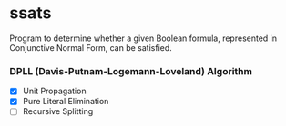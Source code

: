 # ssats

Program to determine whether a given Boolean formula, represented in Conjunctive Normal Form, can be satisfied.

### DPLL (Davis-Putnam-Logemann-Loveland) Algorithm

- [x] Unit Propagation
- [x] Pure Literal Elimination
- [ ] Recursive Splitting
